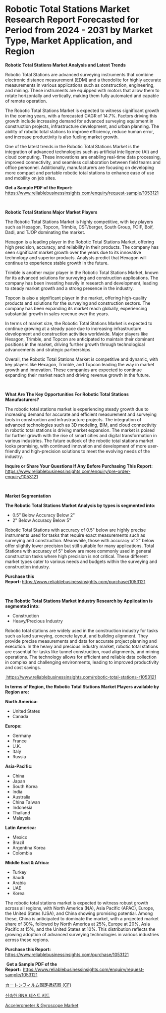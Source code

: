 <p><h1>Robotic Total Stations Market Research Report Forecasted for Period from 2024 -  2031 by Market Type, Market Application, and Region</h1></p><p><strong>Robotic Total Stations Market Analysis and Latest Trends</strong></p>
<p><p>Robotic Total Stations are advanced surveying instruments that combine electronic distance measurement (EDM) and a theodolite for highly accurate measurements in various applications such as construction, engineering, and mining. These instruments are equipped with motors that allow them to rotate horizontally and vertically, making them fully automated and capable of remote operation.</p><p>The Robotic Total Stations Market is expected to witness significant growth in the coming years, with a forecasted CAGR of 14.7%. Factors driving this growth include increasing demand for advanced surveying equipment in construction projects, infrastructure development, and urban planning. The ability of robotic total stations to improve efficiency, reduce human error, and increase productivity is also fueling market growth.</p><p>One of the latest trends in the Robotic Total Stations Market is the integration of advanced technologies such as artificial intelligence (AI) and cloud computing. These innovations are enabling real-time data processing, improved connectivity, and seamless collaboration between field teams and office personnel. Additionally, manufacturers are focusing on developing more compact and portable robotic total stations to enhance ease of use and mobility on job sites.</p></p>
<p><strong>Get a Sample PDF of the Report:&nbsp;</strong> <a href="https://www.reliablebusinessinsights.com/enquiry/request-sample/1053121">https://www.reliablebusinessinsights.com/enquiry/request-sample/1053121</a></p>
<p>&nbsp;</p>
<p><strong>Robotic Total Stations Major Market Players</strong></p>
<p><p>The Robotic Total Stations Market is highly competitive, with key players such as Hexagon, Topcon, Trimble, CST/berger, South Group, FOIF, Boif, Dadi, and TJOP dominating the market. </p><p>Hexagon is a leading player in the Robotic Total Stations Market, offering high precision, accuracy, and reliability in their products. The company has seen significant market growth over the years due to its innovative technology and superior products. Analysts predict that Hexagon will continue to experience stable growth in the future.</p><p>Trimble is another major player in the Robotic Total Stations Market, known for its advanced solutions for surveying and construction applications. The company has been investing heavily in research and development, leading to steady market growth and a strong presence in the industry.</p><p>Topcon is also a significant player in the market, offering high-quality products and solutions for the surveying and construction sectors. The company has been expanding its market reach globally, experiencing substantial growth in sales revenue over the years.</p><p>In terms of market size, the Robotic Total Stations Market is expected to continue growing at a steady pace due to increasing infrastructure development and construction activities worldwide. Major players like Hexagon, Trimble, and Topcon are anticipated to maintain their dominant positions in the market, driving further growth through technological advancements and strategic partnerships.</p><p>Overall, the Robotic Total Stations Market is competitive and dynamic, with key players like Hexagon, Trimble, and Topcon leading the way in market growth and innovation. These companies are expected to continue expanding their market reach and driving revenue growth in the future.</p></p>
<p>&nbsp;</p>
<p><strong>What Are The Key Opportunities For Robotic Total Stations Manufacturers?</strong></p>
<p><p>The robotic total stations market is experiencing steady growth due to increasing demand for accurate and efficient measurement and surveying tools in construction and infrastructure projects. The integration of advanced technologies such as 3D modeling, BIM, and cloud connectivity in robotic total stations is driving market expansion. The market is poised for further growth with the rise of smart cities and digital transformation in various industries. The future outlook of the robotic total stations market looks promising, with continued innovation and development of more user-friendly and high-precision solutions to meet the evolving needs of the industry.</p></p>
<p><strong>Inquire or Share Your Questions If Any Before Purchasing This Report:</strong> <a href="https://www.reliablebusinessinsights.com/enquiry/pre-order-enquiry/1053121">https://www.reliablebusinessinsights.com/enquiry/pre-order-enquiry/1053121</a></p>
<p>&nbsp;</p>
<p><strong>Market Segmentation</strong></p>
<p><strong>The Robotic Total Stations Market Analysis by types is segmented into:</strong></p>
<p><ul><li>0.5" Below Accuracy Below 2"</li><li>2" Below Accuracy Below 5"</li></ul></p>
<p><p>Robotic Total Stations with accuracy of 0.5" below are highly precise instruments used for tasks that require exact measurements such as surveying and construction. Meanwhile, those with accuracy of 2" below offer slightly lower precision but still suitable for many applications. Total Stations with accuracy of 5" below are more commonly used in general construction tasks where high precision is not critical. These different market types cater to various needs and budgets within the surveying and construction industry.</p></p>
<p><strong>Purchase this Report:&nbsp;</strong><a href="https://www.reliablebusinessinsights.com/purchase/1053121">https://www.reliablebusinessinsights.com/purchase/1053121</a></p>
<p>&nbsp;</p>
<p><strong>The Robotic Total Stations Market Industry Research by Application is segmented into:</strong></p>
<p><ul><li>Construction</li><li>Heavy/Precious Industry</li></ul></p>
<p><p>Robotic total stations are widely used in the construction industry for tasks such as land surveying, concrete layout, and building alignment. They provide precise measurements and data for accurate project planning and execution. In the heavy and precious industry market, robotic total stations are essential for tasks like tunnel construction, road alignments, and mining operations. The technology allows for efficient and reliable data collection in complex and challenging environments, leading to improved productivity and cost savings.</p></p>
<p><a href="https://www.reliablebusinessinsights.com/robotic-total-stations-r1053121">&nbsp;https://www.reliablebusinessinsights.com/robotic-total-stations-r1053121</a></p>
<p><strong>In terms of Region, the Robotic Total Stations Market Players available by Region are:</strong></p>
<p>
    <p> <strong> North America: </strong>
        <ul>
            <li>United States</li>
            <li>Canada</li>
        </ul>
        </p> 
    <p> <strong> Europe: </strong>
        <ul>
            <li>Germany</li>
            <li>France</li>
            <li>U.K.</li>
            <li>Italy</li>
            <li>Russia</li>
        </ul>
        </p> 
    <p> <strong> Asia-Pacific: </strong>
        <ul>
            <li>China</li>
            <li>Japan</li>
            <li>South Korea</li>
            <li>India</li>
            <li>Australia</li>
            <li>China Taiwan</li>
            <li>Indonesia</li>
            <li>Thailand</li>
            <li>Malaysia</li>
        </ul>
        </p> 
    <p> <strong> Latin America: </strong>
        <ul>
            <li>Mexico</li>
            <li>Brazil</li>
            <li>Argentina Korea</li>
            <li>Colombia</li>
        </ul>
        </p> 
    <p> <strong> Middle East & Africa: </strong>
        <ul>
            <li>Turkey</li>
            <li>Saudi</li>
            <li>Arabia</li>
            <li>UAE</li>
            <li>Korea</li>
        </ul>
    </p>
    </p>
<p><p>The robotic total stations market is expected to witness robust growth across all regions, with North America (NA), Asia Pacific (APAC), Europe, the United States (USA), and China showing promising potential. Among these, China is anticipated to dominate the market, with a projected market share of 30%, followed by North America at 25%, Europe at 20%, Asia Pacific at 15%, and the United States at 10%. This distribution reflects the growing adoption of advanced surveying technologies in various industries across these regions.</p></p>
<p><strong>Purchase this Report: </strong><a href="https://www.reliablebusinessinsights.com/purchase/1053121">https://www.reliablebusinessinsights.com/purchase/1053121</a></p>
<p>&nbsp;<strong>Get a Sample PDF of the Report:&nbsp;&nbsp;</strong><a href="https://www.reliablebusinessinsights.com/enquiry/request-sample/1053121">https://www.reliablebusinessinsights.com/enquiry/request-sample/1053121</a></p>
<p><strong></strong></p>
<p><p><a href="https://github.com/nxboeu02965442/Market-Research-Report-List-3/blob/main/5281670124541.md">カートンフィルム固定抵抗器 (CF)</a></p><p><a href="https://github.com/alpinestartsekian/Market-Research-Report-List-1/blob/main/6182087126145.md">신속한 RNA 테스트 키트</a></p><p><a href="https://github.com/abdillahsp58/Market-Research-Report-List-1/blob/main/accelerometer-gyroscope-market.md">Accelerometer & Gyroscope Market</a></p></p>